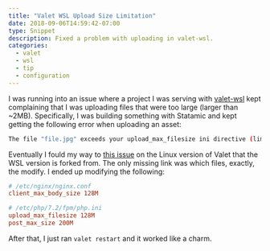 ```yaml
---
title: "Valet WSL Upload Size Limitation"
date: 2018-09-06T14:59:42-07:00
type: Snippet
description: Fixed a problem with uploading in valet-wsl.
categories: 
  - valet
  - wsl
  - tip
  - configuration
---
```


I was running into an issue where a project I was serving with [valet-wsl](https://github.com/valeryan/valet-wsl) kept complaining that I was uploading files that were too large (larger than ~2MB). Specifically, I was building something with Statamic and kept getting the following error when uploading an asset:

```bash
The file "file.jpg" exceeds your upload_max_filesize ini directive (limit is 2048 KiB).
```

Eventually I fould my way to [this issue](https://github.com/cpriego/valet-linux/issues/172) on the Linux version of Valet that the WSL version is forked from. The only missing link was which files, exactly, the modify. I ended up modifying the following:

```conf
# /etc/nginx/nginx.conf
client_max_body_size 128M
```

```conf
# /etc/php/7.2/fpm/php.ini
upload_max_filesize 128M
post_max_size 200M
```

After that, I just ran `valet restart` and it worked like a charm.
